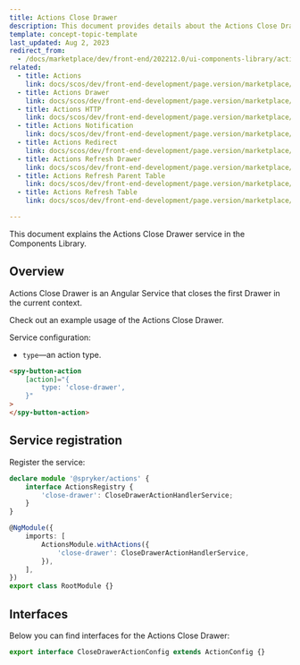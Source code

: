 ```yaml
---
title: Actions Close Drawer
description: This document provides details about the Actions Close Drawer service in the Components Library.
template: concept-topic-template
last_updated: Aug 2, 2023
redirect_from:
  - /docs/marketplace/dev/front-end/202212.0/ui-components-library/actions/actions-close-drawer.html 
related:
  - title: Actions
    link: docs/scos/dev/front-end-development/page.version/marketplace/ui-components-library/actions/ui-components-library-actions.html
  - title: Actions Drawer
    link: docs/scos/dev/front-end-development/page.version/marketplace/ui-components-library/actions/actions-drawer.html
  - title: Actions HTTP
    link: docs/scos/dev/front-end-development/page.version/marketplace/ui-components-library/actions/actions-http.html
  - title: Actions Notification
    link: docs/scos/dev/front-end-development/page.version/marketplace/ui-components-library/actions/actions-notification.html
  - title: Actions Redirect
    link: docs/scos/dev/front-end-development/page.version/marketplace/ui-components-library/actions/actions-redirect.html
  - title: Actions Refresh Drawer
    link: docs/scos/dev/front-end-development/page.version/marketplace/ui-components-library/actions/actions-refresh-drawer.html
  - title: Actions Refresh Parent Table
    link: docs/scos/dev/front-end-development/page.version/marketplace/ui-components-library/actions/actions-refresh-parent-table.html
  - title: Actions Refresh Table
    link: docs/scos/dev/front-end-development/page.version/marketplace/ui-components-library/actions/actions-refresh-table.html

---
```


This document explains the Actions Close Drawer service in the Components Library.

## Overview

Actions Close Drawer is an Angular Service that closes the first Drawer in the current context.

Check out an example usage of the Actions Close Drawer.

Service configuration:

- `type`—an action type.

```html
<spy-button-action
    [action]="{
        type: 'close-drawer',
    }"
>
</spy-button-action>
```

## Service registration

Register the service:

```ts
declare module '@spryker/actions' {
    interface ActionsRegistry {
        'close-drawer': CloseDrawerActionHandlerService;
    }
}

@NgModule({
    imports: [
        ActionsModule.withActions({
            'close-drawer': CloseDrawerActionHandlerService,
        }),
    ],
})
export class RootModule {}
```

## Interfaces

Below you can find interfaces for the Actions Close Drawer:

```ts
export interface CloseDrawerActionConfig extends ActionConfig {}
```
